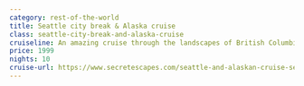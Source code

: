 ```yaml
---
category: rest-of-the-world
title: Seattle city break & Alaska cruise
class: seattle-city-break-and-alaska-cruise
cruiseline: An amazing cruise through the landscapes of British Columbia and Alaska, with a Seattle stay
price: 1999
nights: 10
cruise-url: https://www.secretescapes.com/seattle-and-alaskan-cruise-seattle-british-columbia-and-alaska/sale?utm_source=SE&utm_medium=hub_offer&utm_campaign=20160208_cruise
---
```

